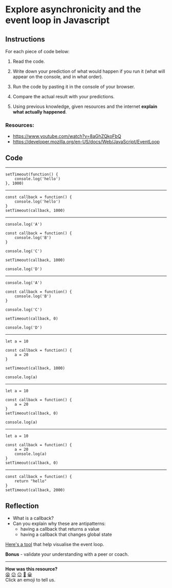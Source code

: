 # Explore asynchronicity and the event loop in Javascript

## Instructions

For each piece of code below:

1. Read the code.

2. Write down your prediction of what would happen if you run it (what will appear on the console, and in what order).

3. Run the code by pasting it in the console of your browser.

4. Compare the actual result with your predictions.

5. Using previous knowledge, given resources and the internet **explain what actually happened**.

### Resources:

* https://www.youtube.com/watch?v=8aGhZQkoFbQ
* https://developer.mozilla.org/en-US/docs/Web/JavaScript/EventLoop

## Code

---

```
setTimeout(function() {
	console.log('hello')
}, 1000)
```
---

```
const callback = function() {
	console.log('hello')
}
setTimeout(callback, 1000)
```

---

```
console.log('A')

const callback = function() {
	console.log('B')
}

console.log('C')

setTimeout(callback, 1000)

console.log('D')
```

---

```
console.log('A')

const callback = function() {
	console.log('B')
}

console.log('C')

setTimeout(callback, 0)

console.log('D')
```

---

```
let a = 10

const callback = function() {
	a = 20
}

setTimeout(callback, 1000)

console.log(a)
```

---

```
let a = 10

const callback = function() {
	a = 20
}
setTimeout(callback, 0)

console.log(a)
```

---

```
let a = 10

const callback = function() {
	a = 20
	console.log(a)
}
setTimeout(callback, 0)
```

---

```
const callback = function() {
	return "hello"
}
setTimeout(callback, 2000)
```

## Reflection

* What is a callback?
* Can you explain why these are antipatterns:
  * having a callback that returns a value
  * having a callback that changes global state

[Here's a tool](http://latentflip.com/loupe) that help visualise the event loop.

**Bonus** - validate your understanding with a peer or coach.

<!-- BEGIN GENERATED SECTION DO NOT EDIT -->

---

**How was this resource?**  
[😫](https://airtable.com/shrUJ3t7KLMqVRFKR?prefill_Repository=skills-workshops&prefill_File=javascript_fundamentals/async_JS.md&prefill_Sentiment=😫) [😕](https://airtable.com/shrUJ3t7KLMqVRFKR?prefill_Repository=skills-workshops&prefill_File=javascript_fundamentals/async_JS.md&prefill_Sentiment=😕) [😐](https://airtable.com/shrUJ3t7KLMqVRFKR?prefill_Repository=skills-workshops&prefill_File=javascript_fundamentals/async_JS.md&prefill_Sentiment=😐) [🙂](https://airtable.com/shrUJ3t7KLMqVRFKR?prefill_Repository=skills-workshops&prefill_File=javascript_fundamentals/async_JS.md&prefill_Sentiment=🙂) [😀](https://airtable.com/shrUJ3t7KLMqVRFKR?prefill_Repository=skills-workshops&prefill_File=javascript_fundamentals/async_JS.md&prefill_Sentiment=😀)  
Click an emoji to tell us.

<!-- END GENERATED SECTION DO NOT EDIT -->
